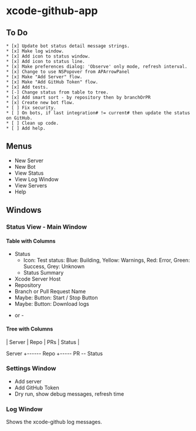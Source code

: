 # xcode-github-app

## To Do
```
* [x] Update bot status detail message strings.
* [x] Make log window.
* [x] Add icon to status window.
* [x] Add icon to status line.
* [x] Make preferences dialog: 'Observe' only mode, refresh interval.
* [x] Change to use NSPopover from APArrowPanel
* [x] Make "Add Server" flow.
* [x] Make "Add GitHub Token" flow.
* [x] Add tests.
* [-] Change status from table to tree.
* [x] Add smart sort - by repository then by branchOrPR
* [x] Create new bot flow.
* [ ] Fix security.
* [ ] On bots, if last integration# != current# then update the status on GitHub.
* [ ] Clean up code. 
* [ ] Add help.
```
 
## Menus
* New Server
* New Bot
* View Status
* View Log Window
* View Servers
* Help

## Windows

### Status View - Main Window

#### Table with Columns

* Status 
  - Icon: Test status: Blue: Building, Yellow: Warnings, Red: Error, Green: Success, Grey: Unknown
  - Status Summary
* Xcode Server Host
* Repository
* Branch or Pull Request Name
* Maybe: Button: Start / Stop Button
* Maybe: Button: Download logs

- or - 

#### Tree with Columns

| Server | Repo | PRs | Status |

Server
   +------ Repo
                 +----- PR -- Status

### Settings Window
* Add server
* Add GitHub Token
* Dry run, show debug messages, refresh time
 
### Log Window
Shows the xcode-github log messages.
